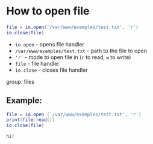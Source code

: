 # How to open file

```lua
file = io.open('/var/www/examples/test.txt', 'r')
io.close(file)
```

- `io.open` - opens file handler
- `/var/www/examples/test.txt` - path to the file to open
- `'r'` - mode to open file in (`r` to read, `w` to write)
- `file` - file handler
- `io.close` - closes file handler

group: files

## Example: 
```lua
file = io.open ('/var/www/examples/test.txt', 'r')
print(file:read())
io.close(file)
```
```
hi!

```

